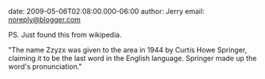 date: 2009-05-06T02:08:00.000-06:00
author: Jerry
email: noreply@blogger.com

PS.  Just found this from wikipedia.

"The name Zzyzx was given to the area in 1944 by Curtis Howe Springer, claiming
it to be the last word in the English language. Springer made up the word's
pronunciation."
